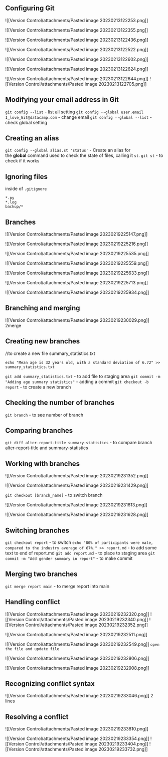 ## Configuring Git
![[Version Control/attachments/Pasted image 20230213122253.png]]

![[Version Control/attachments/Pasted image 20230213122355.png]]

![[Version Control/attachments/Pasted image 20230213122436.png]]

![[Version Control/attachments/Pasted image 20230213122522.png]]

![[Version Control/attachments/Pasted image 20230213122602.png]]

![[Version Control/attachments/Pasted image 20230213122624.png]]

![[Version Control/attachments/Pasted image 20230213122644.png]]
![[Version Control/attachments/Pasted image 20230213122705.png]]
	
## Modifying your email address in Git
`git config --list` - list all setting
`git config --global user.email I_love_Git@datacamp.com` - change email
`git config --global --list` - check global setting


## Creating an alias
`git config --global alias.st 'status'` -  Create an alias for the **global** command used to check the state of files, calling it `st`.
`git st` - to check if it works
## Ignoring files
inside of `.gitignore` 
```
*.py
*.log
backup/*
```

## Branches

![[Version Control/attachments/Pasted image 20230219225147.png]]

![[Version Control/attachments/Pasted image 20230219225216.png]]

![[Version Control/attachments/Pasted image 20230219225535.png]]

![[Version Control/attachments/Pasted image 20230219225559.png]]

![[Version Control/attachments/Pasted image 20230219225633.png]]

![[Version Control/attachments/Pasted image 20230219225713.png]]

![[Version Control/attachments/Pasted image 20230219225934.png]]


## Branching and merging
![[Version Control/attachments/Pasted image 20230219230029.png]]
2merge
## Creating new branches
//to create a new file summary_statistics.txt
```
echo "Mean age is 32 years old, with a standard deviation of 6.72" >> summary_statistics.txt
```
`git add summary_statistics.txt` - to add file to staging area
`git commit -m "Adding age summary statistics"` - adding  a commit
`git checkout -b report` - to create a new branch

## Checking the number of branches
`git branch` - to see number of branch

## Comparing branches
`git diff alter-report-title summary-statistics` - to compare branch alter-report-title and summary-statistics

## Working with branches
![[Version Control/attachments/Pasted image 20230219231352.png]]

![[Version Control/attachments/Pasted image 20230219231429.png]]

`git checkout [branch_name]` - to switch branch

![[Version Control/attachments/Pasted image 20230219231613.png]]

![[Version Control/attachments/Pasted image 20230219231628.png]]


## Switching branches
`git checkout report` - to switch
`echo "80% of participants were male, compared to the industry average of 67%." >> report.md` - to add some text to end of report.md
`git add report.md` - to place to staging area
`git commit -m "Add gender summary in report"` - to make commit

## Merging two branches
`git merge report main` - to merge report into main

## Handling conflict
![[Version Control/attachments/Pasted image 20230219232320.png]]
![[Version Control/attachments/Pasted image 20230219232340.png]]
![[Version Control/attachments/Pasted image 20230219232352.png]]

![[Version Control/attachments/Pasted image 20230219232511.png]]

![[Version Control/attachments/Pasted image 20230219232549.png]]
`open the file and update file`

![[Version Control/attachments/Pasted image 20230219232806.png]]

![[Version Control/attachments/Pasted image 20230219232908.png]]


## Recognizing conflict syntax
![[Version Control/attachments/Pasted image 20230219233046.png]]
2 lines

## Resolving a conflict

![[Version Control/attachments/Pasted image 20230219233810.png]]

![[Version Control/attachments/Pasted image 20230219233354.png]]
![[Version Control/attachments/Pasted image 20230219233404.png]]
![[Version Control/attachments/Pasted image 20230219233732.png]]
